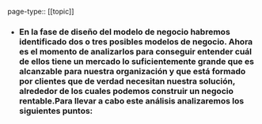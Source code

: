 page-type:: [[topic]]
- ### En la fase de diseño del modelo de negocio habremos identificado dos o tres posibles modelos de negocio. Ahora es el momento de analizarlos para conseguir entender cuál de ellos tiene un mercado lo suficientemente grande que es alcanzable para nuestra organización y que está formado por clientes que de verdad necesitan nuestra solución, alrededor de los cuales podemos construir un negocio rentable.Para llevar a cabo este análisis analizaremos los siguientes puntos:


